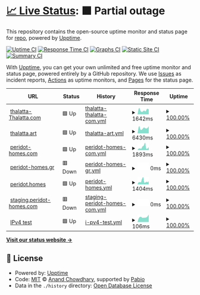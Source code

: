 # [📈 Live Status](https://status.thalatta-thalatta.com): <!--live status--> **🟧 Partial outage**

This repository contains the open-source uptime monitor and status page for [repo](https://status.thalatta-thalatta.com), powered by [Upptime](https://github.com/upptime/upptime).

[![Uptime CI](https://github.com/repo/thalatta/workflows/Uptime%20CI/badge.svg)](https://github.com/repo/thalatta/actions?query=workflow%3A%22Uptime+CI%22)
[![Response Time CI](https://github.com/repo/thalatta/workflows/Response%20Time%20CI/badge.svg)](https://github.com/repo/thalatta/actions?query=workflow%3A%22Response+Time+CI%22)
[![Graphs CI](https://github.com/repo/thalatta/workflows/Graphs%20CI/badge.svg)](https://github.com/repo/thalatta/actions?query=workflow%3A%22Graphs+CI%22)
[![Static Site CI](https://github.com/repo/thalatta/workflows/Static%20Site%20CI/badge.svg)](https://github.com/repo/thalatta/actions?query=workflow%3A%22Static+Site+CI%22)
[![Summary CI](https://github.com/repo/thalatta/workflows/Summary%20CI/badge.svg)](https://github.com/repo/thalatta/actions?query=workflow%3A%22Summary+CI%22)

With [Upptime](https://upptime.js.org), you can get your own unlimited and free uptime monitor and status page, powered entirely by a GitHub repository. We use [Issues](https://github.com/repo/thalatta/issues) as incident reports, [Actions](https://github.com/repo/thalatta/actions) as uptime monitors, and [Pages](https://status.thalatta-thalatta.com) for the status page.

<!--start: status pages-->
<!-- This summary is generated by Upptime (https://github.com/upptime/upptime) -->
<!-- Do not edit this manually, your changes will be overwritten -->
<!-- prettier-ignore -->
| URL | Status | History | Response Time | Uptime |
| --- | ------ | ------- | ------------- | ------ |
| <img alt="" src="https://icons.duckduckgo.com/ip3/thalatta-thalatta.com.ico" height="13"> [thalatta-Thalatta.com](https://thalatta-thalatta.com) | 🟩 Up | [thalatta-thalatta-com.yml](https://github.com/AvgGeo/thalatta/commits/HEAD/history/thalatta-thalatta-com.yml) | <details><summary><img alt="Response time graph" src="./graphs/thalatta-thalatta-com/response-time-week.png" height="20"> 1642ms</summary><br><a href="https://status.thalatta-thalatta.com/history/thalatta-thalatta-com"><img alt="Response time 2329" src="https://img.shields.io/endpoint?url=https%3A%2F%2Fraw.githubusercontent.com%2FAvgGeo%2Fthalatta%2FHEAD%2Fapi%2Fthalatta-thalatta-com%2Fresponse-time.json"></a><br><a href="https://status.thalatta-thalatta.com/history/thalatta-thalatta-com"><img alt="24-hour response time 1967" src="https://img.shields.io/endpoint?url=https%3A%2F%2Fraw.githubusercontent.com%2FAvgGeo%2Fthalatta%2FHEAD%2Fapi%2Fthalatta-thalatta-com%2Fresponse-time-day.json"></a><br><a href="https://status.thalatta-thalatta.com/history/thalatta-thalatta-com"><img alt="7-day response time 1642" src="https://img.shields.io/endpoint?url=https%3A%2F%2Fraw.githubusercontent.com%2FAvgGeo%2Fthalatta%2FHEAD%2Fapi%2Fthalatta-thalatta-com%2Fresponse-time-week.json"></a><br><a href="https://status.thalatta-thalatta.com/history/thalatta-thalatta-com"><img alt="30-day response time 1921" src="https://img.shields.io/endpoint?url=https%3A%2F%2Fraw.githubusercontent.com%2FAvgGeo%2Fthalatta%2FHEAD%2Fapi%2Fthalatta-thalatta-com%2Fresponse-time-month.json"></a><br><a href="https://status.thalatta-thalatta.com/history/thalatta-thalatta-com"><img alt="1-year response time 2329" src="https://img.shields.io/endpoint?url=https%3A%2F%2Fraw.githubusercontent.com%2FAvgGeo%2Fthalatta%2FHEAD%2Fapi%2Fthalatta-thalatta-com%2Fresponse-time-year.json"></a></details> | <details><summary><a href="https://status.thalatta-thalatta.com/history/thalatta-thalatta-com">100.00%</a></summary><a href="https://status.thalatta-thalatta.com/history/thalatta-thalatta-com"><img alt="All-time uptime 100.00%" src="https://img.shields.io/endpoint?url=https%3A%2F%2Fraw.githubusercontent.com%2FAvgGeo%2Fthalatta%2FHEAD%2Fapi%2Fthalatta-thalatta-com%2Fuptime.json"></a><br><a href="https://status.thalatta-thalatta.com/history/thalatta-thalatta-com"><img alt="24-hour uptime 100.00%" src="https://img.shields.io/endpoint?url=https%3A%2F%2Fraw.githubusercontent.com%2FAvgGeo%2Fthalatta%2FHEAD%2Fapi%2Fthalatta-thalatta-com%2Fuptime-day.json"></a><br><a href="https://status.thalatta-thalatta.com/history/thalatta-thalatta-com"><img alt="7-day uptime 100.00%" src="https://img.shields.io/endpoint?url=https%3A%2F%2Fraw.githubusercontent.com%2FAvgGeo%2Fthalatta%2FHEAD%2Fapi%2Fthalatta-thalatta-com%2Fuptime-week.json"></a><br><a href="https://status.thalatta-thalatta.com/history/thalatta-thalatta-com"><img alt="30-day uptime 100.00%" src="https://img.shields.io/endpoint?url=https%3A%2F%2Fraw.githubusercontent.com%2FAvgGeo%2Fthalatta%2FHEAD%2Fapi%2Fthalatta-thalatta-com%2Fuptime-month.json"></a><br><a href="https://status.thalatta-thalatta.com/history/thalatta-thalatta-com"><img alt="1-year uptime 100.00%" src="https://img.shields.io/endpoint?url=https%3A%2F%2Fraw.githubusercontent.com%2FAvgGeo%2Fthalatta%2FHEAD%2Fapi%2Fthalatta-thalatta-com%2Fuptime-year.json"></a></details>
| <img alt="" src="https://icons.duckduckgo.com/ip3/thalatta.art.ico" height="13"> [thalatta.art](https://thalatta.art) | 🟩 Up | [thalatta-art.yml](https://github.com/AvgGeo/thalatta/commits/HEAD/history/thalatta-art.yml) | <details><summary><img alt="Response time graph" src="./graphs/thalatta-art/response-time-week.png" height="20"> 6430ms</summary><br><a href="https://status.thalatta-thalatta.com/history/thalatta-art"><img alt="Response time 6192" src="https://img.shields.io/endpoint?url=https%3A%2F%2Fraw.githubusercontent.com%2FAvgGeo%2Fthalatta%2FHEAD%2Fapi%2Fthalatta-art%2Fresponse-time.json"></a><br><a href="https://status.thalatta-thalatta.com/history/thalatta-art"><img alt="24-hour response time 8426" src="https://img.shields.io/endpoint?url=https%3A%2F%2Fraw.githubusercontent.com%2FAvgGeo%2Fthalatta%2FHEAD%2Fapi%2Fthalatta-art%2Fresponse-time-day.json"></a><br><a href="https://status.thalatta-thalatta.com/history/thalatta-art"><img alt="7-day response time 6430" src="https://img.shields.io/endpoint?url=https%3A%2F%2Fraw.githubusercontent.com%2FAvgGeo%2Fthalatta%2FHEAD%2Fapi%2Fthalatta-art%2Fresponse-time-week.json"></a><br><a href="https://status.thalatta-thalatta.com/history/thalatta-art"><img alt="30-day response time 7753" src="https://img.shields.io/endpoint?url=https%3A%2F%2Fraw.githubusercontent.com%2FAvgGeo%2Fthalatta%2FHEAD%2Fapi%2Fthalatta-art%2Fresponse-time-month.json"></a><br><a href="https://status.thalatta-thalatta.com/history/thalatta-art"><img alt="1-year response time 6192" src="https://img.shields.io/endpoint?url=https%3A%2F%2Fraw.githubusercontent.com%2FAvgGeo%2Fthalatta%2FHEAD%2Fapi%2Fthalatta-art%2Fresponse-time-year.json"></a></details> | <details><summary><a href="https://status.thalatta-thalatta.com/history/thalatta-art">100.00%</a></summary><a href="https://status.thalatta-thalatta.com/history/thalatta-art"><img alt="All-time uptime 100.00%" src="https://img.shields.io/endpoint?url=https%3A%2F%2Fraw.githubusercontent.com%2FAvgGeo%2Fthalatta%2FHEAD%2Fapi%2Fthalatta-art%2Fuptime.json"></a><br><a href="https://status.thalatta-thalatta.com/history/thalatta-art"><img alt="24-hour uptime 100.00%" src="https://img.shields.io/endpoint?url=https%3A%2F%2Fraw.githubusercontent.com%2FAvgGeo%2Fthalatta%2FHEAD%2Fapi%2Fthalatta-art%2Fuptime-day.json"></a><br><a href="https://status.thalatta-thalatta.com/history/thalatta-art"><img alt="7-day uptime 100.00%" src="https://img.shields.io/endpoint?url=https%3A%2F%2Fraw.githubusercontent.com%2FAvgGeo%2Fthalatta%2FHEAD%2Fapi%2Fthalatta-art%2Fuptime-week.json"></a><br><a href="https://status.thalatta-thalatta.com/history/thalatta-art"><img alt="30-day uptime 100.00%" src="https://img.shields.io/endpoint?url=https%3A%2F%2Fraw.githubusercontent.com%2FAvgGeo%2Fthalatta%2FHEAD%2Fapi%2Fthalatta-art%2Fuptime-month.json"></a><br><a href="https://status.thalatta-thalatta.com/history/thalatta-art"><img alt="1-year uptime 100.00%" src="https://img.shields.io/endpoint?url=https%3A%2F%2Fraw.githubusercontent.com%2FAvgGeo%2Fthalatta%2FHEAD%2Fapi%2Fthalatta-art%2Fuptime-year.json"></a></details>
| <img alt="" src="https://icons.duckduckgo.com/ip3/peridot-homes.com.ico" height="13"> [peridot-homes.com](https://peridot-homes.com) | 🟩 Up | [peridot-homes-com.yml](https://github.com/AvgGeo/thalatta/commits/HEAD/history/peridot-homes-com.yml) | <details><summary><img alt="Response time graph" src="./graphs/peridot-homes-com/response-time-week.png" height="20"> 1893ms</summary><br><a href="https://status.thalatta-thalatta.com/history/peridot-homes-com"><img alt="Response time 2853" src="https://img.shields.io/endpoint?url=https%3A%2F%2Fraw.githubusercontent.com%2FAvgGeo%2Fthalatta%2FHEAD%2Fapi%2Fperidot-homes-com%2Fresponse-time.json"></a><br><a href="https://status.thalatta-thalatta.com/history/peridot-homes-com"><img alt="24-hour response time 1913" src="https://img.shields.io/endpoint?url=https%3A%2F%2Fraw.githubusercontent.com%2FAvgGeo%2Fthalatta%2FHEAD%2Fapi%2Fperidot-homes-com%2Fresponse-time-day.json"></a><br><a href="https://status.thalatta-thalatta.com/history/peridot-homes-com"><img alt="7-day response time 1893" src="https://img.shields.io/endpoint?url=https%3A%2F%2Fraw.githubusercontent.com%2FAvgGeo%2Fthalatta%2FHEAD%2Fapi%2Fperidot-homes-com%2Fresponse-time-week.json"></a><br><a href="https://status.thalatta-thalatta.com/history/peridot-homes-com"><img alt="30-day response time 1523" src="https://img.shields.io/endpoint?url=https%3A%2F%2Fraw.githubusercontent.com%2FAvgGeo%2Fthalatta%2FHEAD%2Fapi%2Fperidot-homes-com%2Fresponse-time-month.json"></a><br><a href="https://status.thalatta-thalatta.com/history/peridot-homes-com"><img alt="1-year response time 2853" src="https://img.shields.io/endpoint?url=https%3A%2F%2Fraw.githubusercontent.com%2FAvgGeo%2Fthalatta%2FHEAD%2Fapi%2Fperidot-homes-com%2Fresponse-time-year.json"></a></details> | <details><summary><a href="https://status.thalatta-thalatta.com/history/peridot-homes-com">100.00%</a></summary><a href="https://status.thalatta-thalatta.com/history/peridot-homes-com"><img alt="All-time uptime 100.00%" src="https://img.shields.io/endpoint?url=https%3A%2F%2Fraw.githubusercontent.com%2FAvgGeo%2Fthalatta%2FHEAD%2Fapi%2Fperidot-homes-com%2Fuptime.json"></a><br><a href="https://status.thalatta-thalatta.com/history/peridot-homes-com"><img alt="24-hour uptime 100.00%" src="https://img.shields.io/endpoint?url=https%3A%2F%2Fraw.githubusercontent.com%2FAvgGeo%2Fthalatta%2FHEAD%2Fapi%2Fperidot-homes-com%2Fuptime-day.json"></a><br><a href="https://status.thalatta-thalatta.com/history/peridot-homes-com"><img alt="7-day uptime 100.00%" src="https://img.shields.io/endpoint?url=https%3A%2F%2Fraw.githubusercontent.com%2FAvgGeo%2Fthalatta%2FHEAD%2Fapi%2Fperidot-homes-com%2Fuptime-week.json"></a><br><a href="https://status.thalatta-thalatta.com/history/peridot-homes-com"><img alt="30-day uptime 100.00%" src="https://img.shields.io/endpoint?url=https%3A%2F%2Fraw.githubusercontent.com%2FAvgGeo%2Fthalatta%2FHEAD%2Fapi%2Fperidot-homes-com%2Fuptime-month.json"></a><br><a href="https://status.thalatta-thalatta.com/history/peridot-homes-com"><img alt="1-year uptime 100.00%" src="https://img.shields.io/endpoint?url=https%3A%2F%2Fraw.githubusercontent.com%2FAvgGeo%2Fthalatta%2FHEAD%2Fapi%2Fperidot-homes-com%2Fuptime-year.json"></a></details>
| <img alt="" src="https://icons.duckduckgo.com/ip3/peridot-homes.gr.ico" height="13"> [peridot-homes.gr](http://peridot-homes.gr) | 🟥 Down | [peridot-homes-gr.yml](https://github.com/AvgGeo/thalatta/commits/HEAD/history/peridot-homes-gr.yml) | <details><summary><img alt="Response time graph" src="./graphs/peridot-homes-gr/response-time-week.png" height="20"> 0ms</summary><br><a href="https://status.thalatta-thalatta.com/history/peridot-homes-gr"><img alt="Response time 698" src="https://img.shields.io/endpoint?url=https%3A%2F%2Fraw.githubusercontent.com%2FAvgGeo%2Fthalatta%2FHEAD%2Fapi%2Fperidot-homes-gr%2Fresponse-time.json"></a><br><a href="https://status.thalatta-thalatta.com/history/peridot-homes-gr"><img alt="24-hour response time 0" src="https://img.shields.io/endpoint?url=https%3A%2F%2Fraw.githubusercontent.com%2FAvgGeo%2Fthalatta%2FHEAD%2Fapi%2Fperidot-homes-gr%2Fresponse-time-day.json"></a><br><a href="https://status.thalatta-thalatta.com/history/peridot-homes-gr"><img alt="7-day response time 0" src="https://img.shields.io/endpoint?url=https%3A%2F%2Fraw.githubusercontent.com%2FAvgGeo%2Fthalatta%2FHEAD%2Fapi%2Fperidot-homes-gr%2Fresponse-time-week.json"></a><br><a href="https://status.thalatta-thalatta.com/history/peridot-homes-gr"><img alt="30-day response time 0" src="https://img.shields.io/endpoint?url=https%3A%2F%2Fraw.githubusercontent.com%2FAvgGeo%2Fthalatta%2FHEAD%2Fapi%2Fperidot-homes-gr%2Fresponse-time-month.json"></a><br><a href="https://status.thalatta-thalatta.com/history/peridot-homes-gr"><img alt="1-year response time 698" src="https://img.shields.io/endpoint?url=https%3A%2F%2Fraw.githubusercontent.com%2FAvgGeo%2Fthalatta%2FHEAD%2Fapi%2Fperidot-homes-gr%2Fresponse-time-year.json"></a></details> | <details><summary><a href="https://status.thalatta-thalatta.com/history/peridot-homes-gr">100.00%</a></summary><a href="https://status.thalatta-thalatta.com/history/peridot-homes-gr"><img alt="All-time uptime 100.00%" src="https://img.shields.io/endpoint?url=https%3A%2F%2Fraw.githubusercontent.com%2FAvgGeo%2Fthalatta%2FHEAD%2Fapi%2Fperidot-homes-gr%2Fuptime.json"></a><br><a href="https://status.thalatta-thalatta.com/history/peridot-homes-gr"><img alt="24-hour uptime 100.00%" src="https://img.shields.io/endpoint?url=https%3A%2F%2Fraw.githubusercontent.com%2FAvgGeo%2Fthalatta%2FHEAD%2Fapi%2Fperidot-homes-gr%2Fuptime-day.json"></a><br><a href="https://status.thalatta-thalatta.com/history/peridot-homes-gr"><img alt="7-day uptime 100.00%" src="https://img.shields.io/endpoint?url=https%3A%2F%2Fraw.githubusercontent.com%2FAvgGeo%2Fthalatta%2FHEAD%2Fapi%2Fperidot-homes-gr%2Fuptime-week.json"></a><br><a href="https://status.thalatta-thalatta.com/history/peridot-homes-gr"><img alt="30-day uptime 100.00%" src="https://img.shields.io/endpoint?url=https%3A%2F%2Fraw.githubusercontent.com%2FAvgGeo%2Fthalatta%2FHEAD%2Fapi%2Fperidot-homes-gr%2Fuptime-month.json"></a><br><a href="https://status.thalatta-thalatta.com/history/peridot-homes-gr"><img alt="1-year uptime 100.00%" src="https://img.shields.io/endpoint?url=https%3A%2F%2Fraw.githubusercontent.com%2FAvgGeo%2Fthalatta%2FHEAD%2Fapi%2Fperidot-homes-gr%2Fuptime-year.json"></a></details>
| <img alt="" src="https://icons.duckduckgo.com/ip3/peridot.homes.ico" height="13"> [peridot.homes](http://peridot.homes) | 🟩 Up | [peridot-homes.yml](https://github.com/AvgGeo/thalatta/commits/HEAD/history/peridot-homes.yml) | <details><summary><img alt="Response time graph" src="./graphs/peridot-homes/response-time-week.png" height="20"> 1404ms</summary><br><a href="https://status.thalatta-thalatta.com/history/peridot-homes"><img alt="Response time 2089" src="https://img.shields.io/endpoint?url=https%3A%2F%2Fraw.githubusercontent.com%2FAvgGeo%2Fthalatta%2FHEAD%2Fapi%2Fperidot-homes%2Fresponse-time.json"></a><br><a href="https://status.thalatta-thalatta.com/history/peridot-homes"><img alt="24-hour response time 1414" src="https://img.shields.io/endpoint?url=https%3A%2F%2Fraw.githubusercontent.com%2FAvgGeo%2Fthalatta%2FHEAD%2Fapi%2Fperidot-homes%2Fresponse-time-day.json"></a><br><a href="https://status.thalatta-thalatta.com/history/peridot-homes"><img alt="7-day response time 1404" src="https://img.shields.io/endpoint?url=https%3A%2F%2Fraw.githubusercontent.com%2FAvgGeo%2Fthalatta%2FHEAD%2Fapi%2Fperidot-homes%2Fresponse-time-week.json"></a><br><a href="https://status.thalatta-thalatta.com/history/peridot-homes"><img alt="30-day response time 1193" src="https://img.shields.io/endpoint?url=https%3A%2F%2Fraw.githubusercontent.com%2FAvgGeo%2Fthalatta%2FHEAD%2Fapi%2Fperidot-homes%2Fresponse-time-month.json"></a><br><a href="https://status.thalatta-thalatta.com/history/peridot-homes"><img alt="1-year response time 2089" src="https://img.shields.io/endpoint?url=https%3A%2F%2Fraw.githubusercontent.com%2FAvgGeo%2Fthalatta%2FHEAD%2Fapi%2Fperidot-homes%2Fresponse-time-year.json"></a></details> | <details><summary><a href="https://status.thalatta-thalatta.com/history/peridot-homes">100.00%</a></summary><a href="https://status.thalatta-thalatta.com/history/peridot-homes"><img alt="All-time uptime 100.00%" src="https://img.shields.io/endpoint?url=https%3A%2F%2Fraw.githubusercontent.com%2FAvgGeo%2Fthalatta%2FHEAD%2Fapi%2Fperidot-homes%2Fuptime.json"></a><br><a href="https://status.thalatta-thalatta.com/history/peridot-homes"><img alt="24-hour uptime 100.00%" src="https://img.shields.io/endpoint?url=https%3A%2F%2Fraw.githubusercontent.com%2FAvgGeo%2Fthalatta%2FHEAD%2Fapi%2Fperidot-homes%2Fuptime-day.json"></a><br><a href="https://status.thalatta-thalatta.com/history/peridot-homes"><img alt="7-day uptime 100.00%" src="https://img.shields.io/endpoint?url=https%3A%2F%2Fraw.githubusercontent.com%2FAvgGeo%2Fthalatta%2FHEAD%2Fapi%2Fperidot-homes%2Fuptime-week.json"></a><br><a href="https://status.thalatta-thalatta.com/history/peridot-homes"><img alt="30-day uptime 100.00%" src="https://img.shields.io/endpoint?url=https%3A%2F%2Fraw.githubusercontent.com%2FAvgGeo%2Fthalatta%2FHEAD%2Fapi%2Fperidot-homes%2Fuptime-month.json"></a><br><a href="https://status.thalatta-thalatta.com/history/peridot-homes"><img alt="1-year uptime 100.00%" src="https://img.shields.io/endpoint?url=https%3A%2F%2Fraw.githubusercontent.com%2FAvgGeo%2Fthalatta%2FHEAD%2Fapi%2Fperidot-homes%2Fuptime-year.json"></a></details>
| <img alt="" src="https://icons.duckduckgo.com/ip3/staging.peridot-homes.com.ico" height="13"> [staging.peridot-homes.com](https://staging.peridot-homes.com) | 🟥 Down | [staging-peridot-homes-com.yml](https://github.com/AvgGeo/thalatta/commits/HEAD/history/staging-peridot-homes-com.yml) | <details><summary><img alt="Response time graph" src="./graphs/staging-peridot-homes-com/response-time-week.png" height="20"> 0ms</summary><br><a href="https://status.thalatta-thalatta.com/history/staging-peridot-homes-com"><img alt="Response time 5154" src="https://img.shields.io/endpoint?url=https%3A%2F%2Fraw.githubusercontent.com%2FAvgGeo%2Fthalatta%2FHEAD%2Fapi%2Fstaging-peridot-homes-com%2Fresponse-time.json"></a><br><a href="https://status.thalatta-thalatta.com/history/staging-peridot-homes-com"><img alt="24-hour response time 0" src="https://img.shields.io/endpoint?url=https%3A%2F%2Fraw.githubusercontent.com%2FAvgGeo%2Fthalatta%2FHEAD%2Fapi%2Fstaging-peridot-homes-com%2Fresponse-time-day.json"></a><br><a href="https://status.thalatta-thalatta.com/history/staging-peridot-homes-com"><img alt="7-day response time 0" src="https://img.shields.io/endpoint?url=https%3A%2F%2Fraw.githubusercontent.com%2FAvgGeo%2Fthalatta%2FHEAD%2Fapi%2Fstaging-peridot-homes-com%2Fresponse-time-week.json"></a><br><a href="https://status.thalatta-thalatta.com/history/staging-peridot-homes-com"><img alt="30-day response time 0" src="https://img.shields.io/endpoint?url=https%3A%2F%2Fraw.githubusercontent.com%2FAvgGeo%2Fthalatta%2FHEAD%2Fapi%2Fstaging-peridot-homes-com%2Fresponse-time-month.json"></a><br><a href="https://status.thalatta-thalatta.com/history/staging-peridot-homes-com"><img alt="1-year response time 5154" src="https://img.shields.io/endpoint?url=https%3A%2F%2Fraw.githubusercontent.com%2FAvgGeo%2Fthalatta%2FHEAD%2Fapi%2Fstaging-peridot-homes-com%2Fresponse-time-year.json"></a></details> | <details><summary><a href="https://status.thalatta-thalatta.com/history/staging-peridot-homes-com">100.00%</a></summary><a href="https://status.thalatta-thalatta.com/history/staging-peridot-homes-com"><img alt="All-time uptime 100.00%" src="https://img.shields.io/endpoint?url=https%3A%2F%2Fraw.githubusercontent.com%2FAvgGeo%2Fthalatta%2FHEAD%2Fapi%2Fstaging-peridot-homes-com%2Fuptime.json"></a><br><a href="https://status.thalatta-thalatta.com/history/staging-peridot-homes-com"><img alt="24-hour uptime 100.00%" src="https://img.shields.io/endpoint?url=https%3A%2F%2Fraw.githubusercontent.com%2FAvgGeo%2Fthalatta%2FHEAD%2Fapi%2Fstaging-peridot-homes-com%2Fuptime-day.json"></a><br><a href="https://status.thalatta-thalatta.com/history/staging-peridot-homes-com"><img alt="7-day uptime 100.00%" src="https://img.shields.io/endpoint?url=https%3A%2F%2Fraw.githubusercontent.com%2FAvgGeo%2Fthalatta%2FHEAD%2Fapi%2Fstaging-peridot-homes-com%2Fuptime-week.json"></a><br><a href="https://status.thalatta-thalatta.com/history/staging-peridot-homes-com"><img alt="30-day uptime 100.00%" src="https://img.shields.io/endpoint?url=https%3A%2F%2Fraw.githubusercontent.com%2FAvgGeo%2Fthalatta%2FHEAD%2Fapi%2Fstaging-peridot-homes-com%2Fuptime-month.json"></a><br><a href="https://status.thalatta-thalatta.com/history/staging-peridot-homes-com"><img alt="1-year uptime 100.00%" src="https://img.shields.io/endpoint?url=https%3A%2F%2Fraw.githubusercontent.com%2FAvgGeo%2Fthalatta%2FHEAD%2Fapi%2Fstaging-peridot-homes-com%2Fuptime-year.json"></a></details>
| <img alt="" src="https://icons.duckduckgo.com/ip3/null.ico" height="13"> [IPv4 test](31.220.75.11) | 🟩 Up | [i-pv4-test.yml](https://github.com/AvgGeo/thalatta/commits/HEAD/history/i-pv4-test.yml) | <details><summary><img alt="Response time graph" src="./graphs/i-pv4-test/response-time-week.png" height="20"> 106ms</summary><br><a href="https://status.thalatta-thalatta.com/history/i-pv4-test"><img alt="Response time 119" src="https://img.shields.io/endpoint?url=https%3A%2F%2Fraw.githubusercontent.com%2FAvgGeo%2Fthalatta%2FHEAD%2Fapi%2Fi-pv4-test%2Fresponse-time.json"></a><br><a href="https://status.thalatta-thalatta.com/history/i-pv4-test"><img alt="24-hour response time 158" src="https://img.shields.io/endpoint?url=https%3A%2F%2Fraw.githubusercontent.com%2FAvgGeo%2Fthalatta%2FHEAD%2Fapi%2Fi-pv4-test%2Fresponse-time-day.json"></a><br><a href="https://status.thalatta-thalatta.com/history/i-pv4-test"><img alt="7-day response time 106" src="https://img.shields.io/endpoint?url=https%3A%2F%2Fraw.githubusercontent.com%2FAvgGeo%2Fthalatta%2FHEAD%2Fapi%2Fi-pv4-test%2Fresponse-time-week.json"></a><br><a href="https://status.thalatta-thalatta.com/history/i-pv4-test"><img alt="30-day response time 112" src="https://img.shields.io/endpoint?url=https%3A%2F%2Fraw.githubusercontent.com%2FAvgGeo%2Fthalatta%2FHEAD%2Fapi%2Fi-pv4-test%2Fresponse-time-month.json"></a><br><a href="https://status.thalatta-thalatta.com/history/i-pv4-test"><img alt="1-year response time 119" src="https://img.shields.io/endpoint?url=https%3A%2F%2Fraw.githubusercontent.com%2FAvgGeo%2Fthalatta%2FHEAD%2Fapi%2Fi-pv4-test%2Fresponse-time-year.json"></a></details> | <details><summary><a href="https://status.thalatta-thalatta.com/history/i-pv4-test">100.00%</a></summary><a href="https://status.thalatta-thalatta.com/history/i-pv4-test"><img alt="All-time uptime 100.00%" src="https://img.shields.io/endpoint?url=https%3A%2F%2Fraw.githubusercontent.com%2FAvgGeo%2Fthalatta%2FHEAD%2Fapi%2Fi-pv4-test%2Fuptime.json"></a><br><a href="https://status.thalatta-thalatta.com/history/i-pv4-test"><img alt="24-hour uptime 100.00%" src="https://img.shields.io/endpoint?url=https%3A%2F%2Fraw.githubusercontent.com%2FAvgGeo%2Fthalatta%2FHEAD%2Fapi%2Fi-pv4-test%2Fuptime-day.json"></a><br><a href="https://status.thalatta-thalatta.com/history/i-pv4-test"><img alt="7-day uptime 100.00%" src="https://img.shields.io/endpoint?url=https%3A%2F%2Fraw.githubusercontent.com%2FAvgGeo%2Fthalatta%2FHEAD%2Fapi%2Fi-pv4-test%2Fuptime-week.json"></a><br><a href="https://status.thalatta-thalatta.com/history/i-pv4-test"><img alt="30-day uptime 100.00%" src="https://img.shields.io/endpoint?url=https%3A%2F%2Fraw.githubusercontent.com%2FAvgGeo%2Fthalatta%2FHEAD%2Fapi%2Fi-pv4-test%2Fuptime-month.json"></a><br><a href="https://status.thalatta-thalatta.com/history/i-pv4-test"><img alt="1-year uptime 100.00%" src="https://img.shields.io/endpoint?url=https%3A%2F%2Fraw.githubusercontent.com%2FAvgGeo%2Fthalatta%2FHEAD%2Fapi%2Fi-pv4-test%2Fuptime-year.json"></a></details>

<!--end: status pages-->

[**Visit our status website →**](https://status.thalatta-thalatta.com)

## 📄 License

- Powered by: [Upptime](https://github.com/upptime/upptime)
- Code: [MIT](./LICENSE) © [Anand Chowdhary](https://anandchowdhary.com), supported by [Pabio](https://pabio.com)
- Data in the `./history` directory: [Open Database License](https://opendatacommons.org/licenses/odbl/1-0/)
